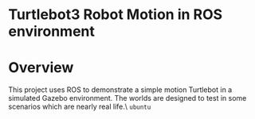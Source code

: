 # Turtlebot3 Robot Motion in ROS environment

# Overview
This project uses ROS to demonstrate a simple motion Turtlebot in a simulated Gazebo environment. The worlds are designed to test in some scenarios which are nearly real life.\\
```ubuntu```
